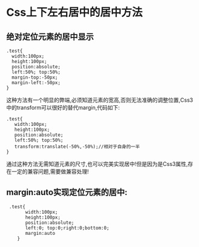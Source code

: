 # Css上下左右居中的居中方法

## 绝对定位元素的居中显示

    .test{
      width:100px;
      height:100px;
      position:absolute;
      left:50%; top:50%;
      margin-top:-50px;
      margin-left:-50px;
    }

这种方法有一个明显的弊端,必须知道元素的宽高,否则无法准确的调整位置,Css3中的transform可以很好的替代margin,代码如下:

    .test{
       width:100px;
       height:100px;
       position:absolute;
       left:50%; top:50%;
       transform:translate(-50%,-50%);//相对于自身的一半
    }
    
通过这种方法无需知道元素的尺寸,也可以完美实现居中!但是因为是Css3属性,存在一定的兼容问题,需要做兼容处理!

## margin:auto实现定位元素的居中:

     .test{
           width:100px;
           height:100px;
           position:absolute;
           left:0; top:0;right:0;bottom:0;
           margin:auto
        }

    

